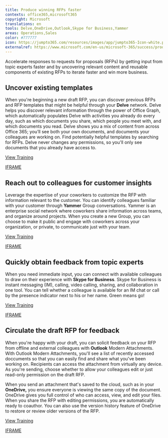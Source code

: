 ```yaml
---
title: Produce winning RFPs faster
contexts: office365,microsoft365
copyright: Microsoft
translations: en
tools: Delve,OneDrive,Outlook,Skype for Business,Yammer
areas: Operations,Sales 
color: #777777
icon: https://jumpto365.com/resources/images/app/jumpto365-Icon-white.png
externalref: https://www.microsoft.com/en-us/microsoft-365/success/productivitylibrary/produce-winning-rfps-faster
---
```

Accelerate&#xA0;responses to requests for proposals (RFPs) by getting input from topic experts faster and by uncovering relevant content and reusable components of existing RFPs to iterate faster and win more business.


## Uncover existing templates

When you're beginning a new draft RFP, you can discover previous RFPs and RFP templates that might be helpful through your **Delve** network. Delve helps you discover relevant information through the power of Office Graph, which automatically populates Delve with activities you already do every day, such as which documents you share, which people you meet with, and which documents you read. Delve shows you a mix of content from across Office 365; you’ll see both your own documents, and documents your colleagues are working on. Find potentially helpful templates by searching for RFPs. Delve never changes any permissions, so you'll only see documents that you already have access to. 

[View Training](https://support.office.com/en-US/article/What-is-Office-Delve-1315665a-c6af-4409-a28d-49f8916878ca)

[IFRAME](https://www.microsoft.com/en-us/videoplayer/embed/RE1TjR0)

## Reach out to colleagues for customer insights

Leverage the expertise of your coworkers to customize the RFP with information relevant to the customer. You can identify colleagues familiar with your customer through **Yammer** Group conversations. Yammer is an enterprise social network where coworkers share information across teams, and organize around projects. When you create a new Group, you can choose to make it public and engage with coworkers across your organization, or private, to communicate just with your team.

[View Training](https://support.office.com/en-us/article/Roll-out-a-successful-Yammer-network-a19aedab-6dc8-44b1-a8c3-72c38abf18b4)

[IFRAME](https://www.microsoft.com/en-us/videoplayer/embed/RE1UEYC)

## Quickly obtain feedback from topic experts

When you need immediate input, you can connect with available colleagues to draw on their experience with **Skype for Business**. Skype for Business is instant messaging (IM), calling, video calling, sharing, and collaboration in one tool. You can tell whether a colleague is available for an IM chat or call by the presence indicator next to his or her name. Green means go!

[View Training](https://support.office.com/en-US/article/Skype-for-Business-2016-training-eb2081bc-fd0a-4eda-94da-5a39f369ee74)

[IFRAME](https://www.microsoft.com/en-us/videoplayer/embed/RE1UKai)

## Circulate the draft RFP for feedback

When you're happy with your draft, you can solicit feedback on your RFP from offline and external colleagues with **Outlook** Modern Attachments. With Outlook Modern Attachments, you'll see a list of recently accessed doccuments so that you can easily find and share what you've been working on. Recipients can access the attachment from virtually any device. As you're sending, choose whether to allow your colleagues edit or just read-only permission on the draft RFP. 

When you send an attachment that's saved to the cloud, such as in your **OneDrive,** you ensure everyone is viewing the same copy of the document. OneDrive gives you full control of who can access, view, and edit your files. When you share the RFP with editing permissions, you are automatically ready to coauthor. You can also use the version history feature of OneDrive to restore or review older versions of the RFP.

[View Training](https://support.office.com/en-US/article/Smarter-attachments-1640e4ed-5322-4145-8798-cbf16ca3773e)

[IFRAME](https://www.microsoft.com/en-us/videoplayer/embed/RE1UHCO)

